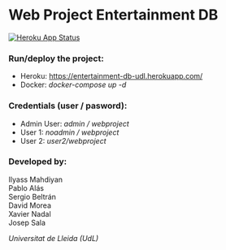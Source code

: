 # Web Project Entertainment DB
[![Heroku App Status](https://heroku-shields.herokuapp.com/entertainment-db-udl)](https://entertainment-db-udl.herokuapp.com/)
### Run/deploy the project:  
- Heroku: https://entertainment-db-udl.herokuapp.com/
- Docker: *docker-compose up -d*

### Credentials (user / pasword):  
- Admin User: *admin / webproject*
- User 1: *noadmin / webproject*
- User 2: *user2/webproject*

### Developed by:  
Ilyass Mahdiyan  
Pablo Alás  
Sergio Beltrán  
David Morea  
Xavier Nadal  
Josep Sala

*Universitat de Lleida (UdL)*
